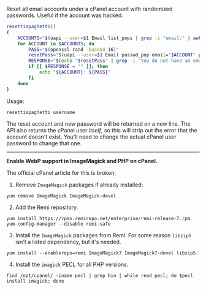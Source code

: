 Reset all email accounts under a cPanel account with randomized passwords. Useful if the account was hacked.

```bash
resettispaghetti()
{
    ACCOUNTS="$(uapi --user=$1 Email list_pops | grep -i "email:" | awk '{print $2}')"
    for ACCOUNT in $ACCOUNTS; do
        PASS="$(openssl rand -base64 16)"
        resetPass="$(uapi --user=$1 Email passwd_pop email="$ACCOUNT" password="$PASS")"
        RESPONSE="$(echo "$resetPass" | grep -i "You do not have an email account named")"
        if [[ $RESPONSE = "" ]]; then
            echo "${ACCOUNT}: ${PASS}"
        fi
    done
}
```

Usage:

```
resettispaghetti username
```

The reset account and new password will be returned on a new line. The API also returns the cPanel user _itself_, so this will strip out the error that the account doesn't exist. You'll need to change the actual cPanel user password to change that one.

---

**Enable WebP support in ImageMagick and PHP on cPanel.**

The official cPanel article for this is broken.

1. Remove `ImageMagick` packages if already installed:

```
yum remove ImageMagick ImageMagick-devel
```

2. Add the Remi repository.

```
yum install https://rpms.remirepo.net/enterprise/remi-release-7.rpm
yum-config-manager --disable remi-safe
```

3. Install the `ImageMagick` packages from Remi. For some reason `libzip5` isn't a listed dependency, but it's needed.

```
yum install --enablerepo=remi ImageMagick7 ImageMagick7-devel libzip5
```

4. Install the `imagick` PECL for all PHP versions.

```
find /opt/cpanel/ -iname pecl | grep bin | while read pecl; do $pecl install imagick; done
```
